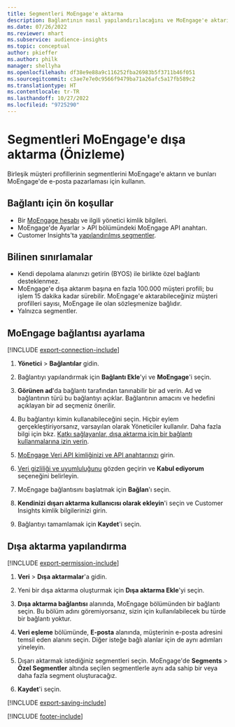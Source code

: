 ```yaml
---
title: Segmentleri MoEngage'e aktarma
description: Bağlantının nasıl yapılandırılacağını ve MoEngage'e aktarılacağını öğrenin.
ms.date: 07/26/2022
ms.reviewer: mhart
ms.subservice: audience-insights
ms.topic: conceptual
author: pkieffer
ms.author: philk
manager: shellyha
ms.openlocfilehash: df38e9e88a9c116252fba26983b5f3711b46f051
ms.sourcegitcommit: c3ae7e7e0c9566f9479ba71a26afc5a17fb589c2
ms.translationtype: HT
ms.contentlocale: tr-TR
ms.lasthandoff: 10/27/2022
ms.locfileid: "9725290"
---
```

# <a name="export-segments-to-moengage-preview"></a>Segmentleri MoEngage'e dışa aktarma (Önizleme)

Birleşik müşteri profillerinin segmentlerini MoEngage'e aktarın ve bunları MoEngage'de e-posta pazarlaması için kullanın.

## <a name="prerequisites-for-a-connection"></a>Bağlantı için ön koşullar

- Bir [MoEngage hesabı](https://www.moengage.com/) ve ilgili yönetici kimlik bilgileri.
- MoEngage'de Ayarlar > API bölümündeki MoEngage API anahtarı.
- Customer Insights'ta [yapılandırılmış segmentler](segments.md).

## <a name="known-limitations"></a>Bilinen sınırlamalar

- Kendi depolama alanınızı getirin (BYOS) ile birlikte özel bağlantı desteklenmez.
- MoEngage'e dışa aktarım başına en fazla 100.000 müşteri profili; bu işlem 15 dakika kadar sürebilir. MoEngage'e aktarabileceğiniz müşteri profilleri sayısı, MoEngage ile olan sözleşmenize bağlıdır.
- Yalnızca segmentler.

## <a name="set-up-connection-to-moengage"></a>MoEngage bağlantısı ayarlama

[!INCLUDE [export-connection-include](includes/export-connection-admn.md)]

1. **Yönetici** > **Bağlantılar** gidin.

1. Bağlantıyı yapılandırmak için **Bağlantı Ekle**'yi ve **MoEngage**'i seçin.

1. **Görünen ad**'da bağlantı tarafından tanınabilir bir ad verin. Ad ve bağlantının türü bu bağlantıyı açıklar. Bağlantının amacını ve hedefini açıklayan bir ad seçmeniz önerilir.

1. Bu bağlantıyı kimin kullanabileceğini seçin. Hiçbir eylem gerçekleştiriyorsanız, varsayılan olarak Yöneticiler kullanılır. Daha fazla bilgi için bkz. [Katkı sağlayanlar, dışa aktarma için bir bağlantı kullanmalarına izin verin](connections.md#allow-contributors-to-use-a-connection-for-exports).

1. [MoEngage Veri API kimliğinizi ve API anahtarınızı](https://developers.moengage.com/hc/articles/4404674776724-Overview#:~:text=Navigate%20to%20Settings%20%3E%20APIs%20%3E%20DATA,ID%20Password%20%2D%20DATA%20API%20KEY) girin.

1. [Veri gizliliği ve uyumluluğunu](connections.md#data-privacy-and-compliance) gözden geçirin ve **Kabul ediyorum** seçeneğini belirleyin.

1. MoEngage bağlantısını başlatmak için **Bağlan**'ı seçin.

1. **Kendinizi dışarı aktarma kullanıcısı olarak ekleyin**'i seçin ve Customer Insights kimlik bilgilerinizi girin.

1. Bağlantıyı tamamlamak için **Kaydet**'i seçin.

## <a name="configure-an-export"></a>Dışa aktarma yapılandırma

[!INCLUDE [export-permission-include](includes/export-permission.md)]

1. **Veri** > **Dışa aktarmalar**'a gidin.

1. Yeni bir dışa aktarma oluşturmak için **Dışa aktarma Ekle**'yi seçin.

1. **Dışa aktarma bağlantısı** alanında, MoEngage bölümünden bir bağlantı seçin. Bu bölüm adını göremiyorsanız, sizin için kullanılabilecek bu türde bir bağlantı yoktur.

1. **Veri eşleme** bölümünde, **E-posta** alanında, müşterinin e-posta adresini temsil eden alanını seçin. Diğer isteğe bağlı alanlar için de aynı adımları yineleyin.

1. Dışarı aktarmak istediğiniz segmentleri seçin. MoEngage'de **Segments** > **Özel Segmentler** altında seçilen segmentlerle aynı ada sahip bir veya daha fazla segment oluşturacağız.

1. **Kaydet**'i seçin.

[!INCLUDE [export-saving-include](includes/export-saving.md)]

[!INCLUDE [footer-include](includes/footer-banner.md)]
